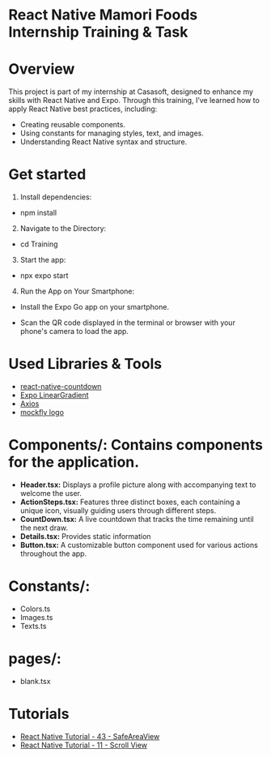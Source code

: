 # React Native Mamori Foods Internship Training & Task

# Overview

This project is part of my internship at Casasoft, designed to enhance my skills with React Native and Expo. Through this training, I’ve learned how to apply React Native best practices, including:

- Creating reusable components.
- Using constants for managing styles, text, and images.
- Understanding React Native syntax and structure.


# Get started

1. Install dependencies: 

- npm install

2. Navigate to the Directory:

- cd Training

3. Start the app: 

- npx expo start

4. Run the App on Your Smartphone:

- Install the Expo Go app on your smartphone.

- Scan the QR code displayed in the terminal or browser with your phone's camera to load the app.


# Used Libraries & Tools

- [react-native-countdown](https://www.npmjs.com/package/react-native-countdown-component?activeTab=readme)
- [Expo LinearGradient](https://docs.expo.dev/versions/latest/sdk/linear-gradient/)
- [Axios](https://www.npmjs.com/package/react-native-axios)
- [mockfly logo](https://www.mockfly.dev/)


# Components/: Contains components for the application.

- **Header.tsx:** Displays a profile picture along with accompanying text to welcome the user.
- **ActionSteps.tsx:** Features three distinct boxes, each containing a unique icon, visually guiding users through different steps.
- **CountDown.tsx:** A live countdown that tracks the time remaining until the next draw.
- **Details.tsx:** Provides static information
- **Button.tsx:** A customizable button component used for various actions throughout the app.

# Constants/: 

- Colors.ts
- Images.ts
- Texts.ts

# pages/: 

- blank.tsx

# Tutorials

- [React Native Tutorial - 43 - SafeAreaView](https://www.youtube.com/watch?v=K9RqNkXV6R4)
- [React Native Tutorial - 11 - Scroll View](https://www.youtube.com/watch?v=h3GRIsUQP3M&list=PLC3y8-rFHvwhiQJD1di4eRVN30WWCXkg1&index=11)


